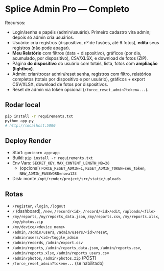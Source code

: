 # Splice Admin Pro — Completo

Recursos:
- Login/senha e papéis (admin/usuário). Primeiro cadastro vira admin; depois só admin cria usuários.
- Usuário: cria registros (dispositivo, nº de fusões, até 6 fotos), **edita** seus registros (não pode apagar).
- **Meu Relatório** com filtros (data + dispositivo), gráficos (por dia, acumulado, por dispositivo), CSV/XLSX, e download de fotos (ZIP).
- Página **do dispositivo** do usuário com totais, lista, fotos com **ampliação (lightbox)**.
- Admin: criar/trocar admin/reset senha, registros com filtro, relatórios completos (totais por dispositivo e por usuário), gráficos + export CSV/XLSX, download de fotos por dispositivos.
- Reset de admin via token opcional (`/force_reset_admin?token=...`).

## Rodar local
```bash
pip install -r requirements.txt
python app.py
# http://localhost:5000
```

## Deploy Render
- Start: `gunicorn app:app`
- Build: `pip install -r requirements.txt`
- Env Vars: `SECRET_KEY`, `MAX_CONTENT_LENGTH_MB=20`
  - (opcional) `FORCE_RESET_ADMIN=1`, `RESET_ADMIN_TOKEN=seu_token`, `NEW_ADMIN_PASSWORD=nova123`
- Disk: monte `/opt/render/project/src/static/uploads`

## Rotas
- `/register`, `/login`, `/logout`
- `/` (dashboard), `/new`, `/record/<id>`, `/record/<id>/edit`, `/uploads/<file>`
- `/my/reports`, `/my/reports_data.json`, `/my/reports.csv`, `/my/reports.xlsx`, `/my/photos.zip`
- `/my/device/<device_name>`
- `/admin`, `/admin/users`, `/admin/users/<id>/reset`, `/admin/users/<id>/toggle_admin`
- `/admin/records`, `/admin/export.csv`
- `/admin/reports`, `/admin/reports_data.json`, `/admin/reports.csv`, `/admin/reports.xlsx`, `/admin/reports_users.csv`
- `/admin/photos`, `/admin/photos.zip` (POST)
- `/force_reset_admin?token=...` (se habilitado)
